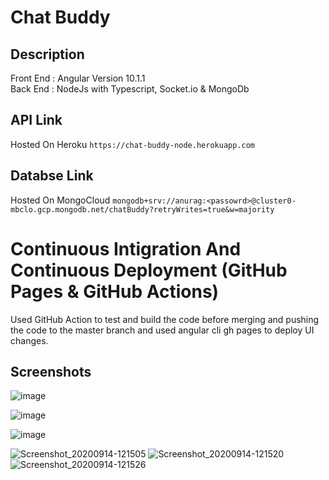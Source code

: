 # Chat Buddy

## Description
Front End : Angular Version 10.1.1 <br>
Back End : NodeJs with Typescript, Socket.io & MongoDb

## API Link

Hosted On Heroku `https://chat-buddy-node.herokuapp.com`

## Databse Link

Hosted On MongoCloud `mongodb+srv://anurag:<passowrd>@cluster0-mbclo.gcp.mongodb.net/chatBuddy?retryWrites=true&w=majority`

# Continuous Intigration And Continuous Deployment (GitHub Pages & GitHub Actions)
Used GitHub Action to test and build the code before merging and pushing the code to the master branch and used angular cli gh pages to deploy UI changes. 

## Screenshots
![image](https://user-images.githubusercontent.com/40962778/93052466-d1d88c80-f683-11ea-947c-294a1d4116a8.png)

![image](https://user-images.githubusercontent.com/40962778/93052347-9b027680-f683-11ea-9cf2-3de6527453c2.png)

![image](https://user-images.githubusercontent.com/40962778/93052421-bff6e980-f683-11ea-90a2-6e976cf0d846.png)

![Screenshot_20200914-121505](https://user-images.githubusercontent.com/40962778/93052709-43b0d600-f684-11ea-8bc6-79d1a6d19410.jpg)
![Screenshot_20200914-121520](https://user-images.githubusercontent.com/40962778/93052740-50352e80-f684-11ea-993c-929ad043c719.jpg)
![Screenshot_20200914-121526](https://user-images.githubusercontent.com/40962778/93052769-5cb98700-f684-11ea-8f6b-0c2bcbd33163.jpg)

